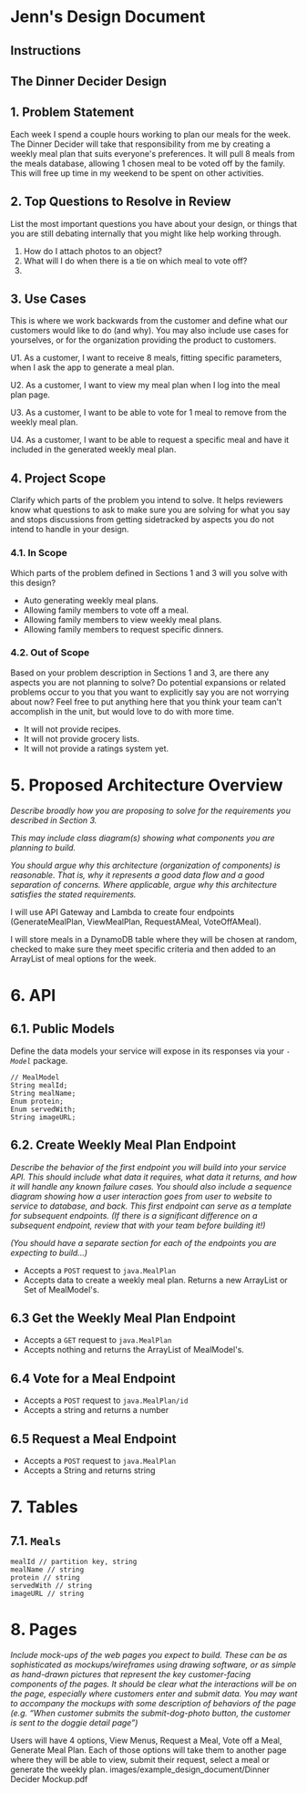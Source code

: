 # Jenn's Design Document

## Instructions

## The Dinner Decider Design

## 1. Problem Statement

Each week I spend a couple hours working to plan our meals for the week. The 
Dinner Decider will take that responsibility from me by creating a weekly meal 
plan that suits everyone's preferences. It will pull 8 meals from the meals 
database, allowing 1 chosen meal to be voted off by the family. This will free up
time in my weekend to be spent on other activities. 


## 2. Top Questions to Resolve in Review

List the most important questions you have about your design, or things that
you are still debating internally that you might like help working through.

1.  How do I attach photos to an object?   
2.  What will I do when there is a tie on which meal to vote off?  
3.  

## 3. Use Cases

This is where we work backwards from the customer and define what our customers
would like to do (and why). You may also include use cases for yourselves, or
for the organization providing the product to customers.

U1. As a customer, I want to receive 8 meals, fitting specific 
parameters, when I ask the app to generate a meal plan.

U2. As a customer, I want to view my meal plan when I log into the
meal plan page.
    
U3. As a customer, I want to be able to vote for 1 meal to remove 
from the weekly meal plan. 

U4. As a customer, I want to be able to request a specific meal and 
have it included in the generated weekly meal plan. 

## 4. Project Scope

Clarify which parts of the problem you intend to solve. It helps reviewers know
what questions to ask to make sure you are solving for what you say and stops
discussions from getting sidetracked by aspects you do not intend to handle in
your design.

### 4.1. In Scope

Which parts of the problem defined in Sections 1 and 3 will you solve with this
design?

* Auto generating weekly meal plans. 
* Allowing family members to vote off a meal. 
* Allowing family members to view weekly meal plans. 
* Allowing family members to request specific dinners. 

### 4.2. Out of Scope

Based on your problem description in Sections 1 and 3, are there any aspects
you are not planning to solve? Do potential expansions or related problems occur
to you that you want to explicitly say you are not worrying about now? Feel free
to put anything here that you think your team can't accomplish in the unit, but
would love to do with more time.

* It will not provide recipes. 
* It will not provide grocery lists. 
* It will not provide a ratings system yet. 

# 5. Proposed Architecture Overview

*Describe broadly how you are proposing to solve for the requirements you
described in Section 3.*

*This may include class diagram(s) showing what components you are planning to
build.*

*You should argue why this architecture (organization of components) is
reasonable. That is, why it represents a good data flow and a good separation of
concerns. Where applicable, argue why this architecture satisfies the stated
requirements.*

I will use API Gateway and Lambda to create four endpoints (GenerateMealPlan, 
ViewMealPlan, RequestAMeal, VoteOffAMeal). 

I will store meals in a DynamoDB table where they will be chosen at random, checked
to make sure they meet specific criteria and then added to an ArrayList of meal options
for the week. 

# 6. API

## 6.1. Public Models

Define the data models your service will expose in its responses via your
*`-Model`* package.

```
// MealModel
String mealId; 
String mealName;
Enum protein; 
Enum servedWith;      
String imageURL; 
```

## 6.2. Create Weekly Meal Plan Endpoint

*Describe the behavior of the first endpoint you will build into your service
API. This should include what data it requires, what data it returns, and how it
will handle any known failure cases. You should also include a sequence diagram
showing how a user interaction goes from user to website to service to database,
and back. This first endpoint can serve as a template for subsequent endpoints.
(If there is a significant difference on a subsequent endpoint, review that with
your team before building it!)*

*(You should have a separate section for each of the endpoints you are expecting
to build...)*

* Accepts a `POST` request to `java.MealPlan`  
* Accepts data to create a weekly meal plan. Returns a new ArrayList or Set of MealModel's. 

## 6.3 Get the Weekly Meal Plan Endpoint

* Accepts a `GET` request to `java.MealPlan` 
* Accepts nothing and returns the ArrayList of MealModel's. 

## 6.4 Vote for a Meal Endpoint

* Accepts a `POST` request to `java.MealPlan/id`
* Accepts a string and returns a number

## 6.5 Request a Meal Endpoint

* Accepts a `POST` request to `java.MealPlan`
* Accepts a String and returns string

# 7. Tables

## 7.1. `Meals`

```
mealId // partition key, string
mealName // string
protein // string
servedWith // string
imageURL // string 
```

# 8. Pages

*Include mock-ups of the web pages you expect to build. These can be as
sophisticated as mockups/wireframes using drawing software, or as simple as
hand-drawn pictures that represent the key customer-facing components of the
pages. It should be clear what the interactions will be on the page, especially
where customers enter and submit data. You may want to accompany the mockups
with some description of behaviors of the page (e.g. “When customer submits the
submit-dog-photo button, the customer is sent to the doggie detail page”)*

Users will have 4 options, View Menus, Request a Meal, Vote off a Meal, Generate 
Meal Plan. Each of those options will take them to another page where they will be able 
to view, submit their request, select a meal or generate the weekly plan. 
images/example_design_document/Dinner Decider Mockup.pdf